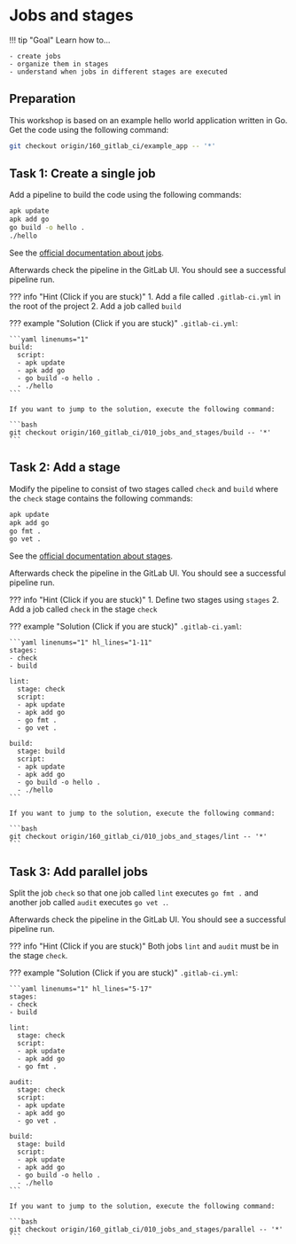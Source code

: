 # Jobs and stages

!!! tip "Goal"
    Learn how to...

    - create jobs
    - organize them in stages
    - understand when jobs in different stages are executed

## Preparation

This workshop is based on an example hello world application written in Go. Get the code using the following command:

```bash
git checkout origin/160_gitlab_ci/example_app -- '*'
```

## Task 1: Create a single job

Add a pipeline to build the code using the following commands:

```bash
apk update
apk add go
go build -o hello .
./hello
```

See the [official documentation about jobs](https://docs.gitlab.com/ee/ci/jobs/index.html).

Afterwards check the pipeline in the GitLab UI. You should see a successful pipeline run.

??? info "Hint (Click if you are stuck)"
    1. Add a file called `.gitlab-ci.yml` in the root of the project
    2. Add a job called `build`

??? example "Solution (Click if you are stuck)"
    `.gitlab-ci.yml`:

    ```yaml linenums="1"
    build:
      script:
      - apk update
      - apk add go
      - go build -o hello .
      - ./hello
    ```
    
    If you want to jump to the solution, execute the following command:

    ```bash
    git checkout origin/160_gitlab_ci/010_jobs_and_stages/build -- '*'
    ```

## Task 2: Add a stage

Modify the pipeline to consist of two stages called `check` and `build` where the `check` stage contains the following commands:

```bash
apk update
apk add go
go fmt .
go vet .
```

See the [official documentation about stages](https://docs.gitlab.com/ee/ci/yaml/#stages).

Afterwards check the pipeline in the GitLab UI. You should see a successful pipeline run.

??? info "Hint (Click if you are stuck)"
    1. Define two stages using `stages`
    2. Add a job called `check` in the stage `check`

??? example "Solution (Click if you are stuck)"
    `.gitlab-ci.yaml`:

    ```yaml linenums="1" hl_lines="1-11"
    stages:
    - check
    - build

    lint:
      stage: check
      script:
      - apk update
      - apk add go
      - go fmt .
      - go vet .

    build:
      stage: build
      script:
      - apk update
      - apk add go
      - go build -o hello .
      - ./hello
    ```
    
    If you want to jump to the solution, execute the following command:

    ```bash
    git checkout origin/160_gitlab_ci/010_jobs_and_stages/lint -- '*'
    ```

## Task 3: Add parallel jobs

Split the job `check` so that one job called `lint` executes `go fmt .` and another job called `audit` executes `go vet .`.

Afterwards check the pipeline in the GitLab UI. You should see a successful pipeline run.

??? info "Hint (Click if you are stuck)"
    Both jobs `lint` and `audit` must be in the stage `check`.

??? example "Solution (Click if you are stuck)"
    `.gitlab-ci.yml`:
    
    ```yaml linenums="1" hl_lines="5-17"
    stages:
    - check
    - build

    lint:
      stage: check
      script:
      - apk update
      - apk add go
      - go fmt .

    audit:
      stage: check
      script:
      - apk update
      - apk add go
      - go vet .

    build:
      stage: build
      script:
      - apk update
      - apk add go
      - go build -o hello .
      - ./hello
    ```
    
    If you want to jump to the solution, execute the following command:

    ```bash
    git checkout origin/160_gitlab_ci/010_jobs_and_stages/parallel -- '*'
    ```
